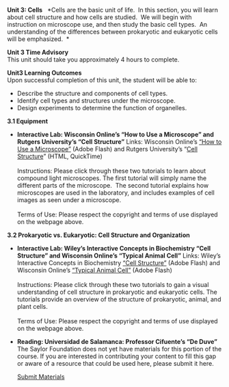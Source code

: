 **Unit 3: Cells** <span id="3"></span> 
*Cells are the basic unit of life.  In this section, you will learn
about cell structure and how cells are studied.  We will begin with
instruction on microscope use, and then study the basic cell types.  An
understanding of the differences between prokaryotic and eukaryotic
cells will be emphasized.  *

**Unit 3 Time Advisory**  
This unit should take you approximately 4 hours to complete.

**Unit3 Learning Outcomes**  
Upon successful completion of this unit, the student will be able to:  
-   Describe the structure and components of cell types.
-   Identify cell types and structures under the microscope.
-   Design experiments to determine the function of organelles.

**3.1 Equipment** <span id="3.1"></span> 
-   **Interactive Lab: Wisconsin Online’s “How to Use a Microscope” and
    Rutgers University’s “Cell Structure”**
    Links: Wisconsin Online’s [“How to Use a
    Microscope”](http://www.wisc-online.com/objects/ViewObject.aspx?ID=BIO905) (Adobe
    Flash) and Rutgers University’s “[Cell
    Structure](http://bio.rutgers.edu/~gb101/lab1_cell_structure/index.html)”
    (HTML, QuickTime)  
        
     Instructions: Please click through these two tutorials to learn
    about compound light microscopes. The first tutorial will simply
    name the different parts of the microscope.  The second tutorial
    explains how microscopes are used in the laboratory, and includes
    examples of cell images as seen under a microscope.  
        
     Terms of Use: Please respect the copyright and terms of use
    displayed on the webpage above.

**3.2 Prokaryotic vs. Eukaryotic: Cell Structure and Organization**
<span id="3.2"></span> 
-   **Interactive Lab: Wiley’s Interactive Concepts in Biochemistry
    “Cell Structure” and Wisconsin Online’s “Typical Animal Cell”**
    Links: Wiley’s Interactive Concepts in Biochemistry [“Cell
    Structure”](http://www.wiley.com/legacy/college/boyer/0470003790/animations/cell_structure/cell_structure.htm) (Adobe
    Flash) and Wisconsin Online’s [“Typical Animal
    Cell”](http://www.wisc-online.com/objects/ViewObject.aspx?ID=AP11403)
    (Adobe Flash)  
        
     Instructions: Please click through these two tutorials to gain a
    visual understanding of cell structure in prokaryotic and eukaryotic
    cells. The tutorials provide an overview of the structure of
    prokaryotic, animal, and plant cells.   
        
     Terms of Use: Please respect the copyright and terms of use
    displayed on the webpage above.

-   **Reading: Universidad de Salamanca: Professor Cifuente’s “De
    Duve”**
    The Saylor Foundation does not yet have materials for this portion
    of the course. If you are interested in contributing your content to
    fill this gap or aware of a resource that could be used here, please
    submit it here.

    [Submit Materials](/contribute/)


